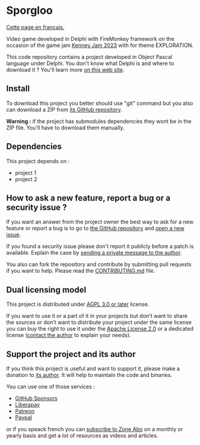# Sporgloo

[Cette page en français.](LISEZMOI.md)

Video game developed in Delphi with FireMonkey framework on the occasion of the game jam [Kenney Jam 2023](https://itch.io/jam/kenney-jam-2023) with for theme EXPLORATION.

This code repository contains a project developed in Object Pascal language under Delphi. You don't know what Delphi is and where to download it ? You'll learn more [on this web site](https://delphi-resources.developpeur-pascal.fr/).

## Install

To download this project you better should use "git" command but you also can download a ZIP from [its GitHub repository](https://github.com/DeveloppeurPascal/Sporgloo).

**Warning :** if the project has submodules dependencies they wont be in the ZIP file. You'll have to download them manually.

## Dependencies

This project depends on :

* project 1
* project 2

## How to ask a new feature, report a bug or a security issue ?

If you want an answer from the project owner the best way to ask for a new feature or report a bug is to go to [the GitHub repository](https://github.com/DeveloppeurPascal/Sporgloo) and [open a new issue](https://github.com/DeveloppeurPascal/Sporgloo/issues).

If you found a security issue please don't report it publicly before a patch is available. Explain the case by [sending a private message to the author](https://developpeur-pascal.fr/nous-contacter.php).

You also can fork the repository and contribute by submitting pull requests if you want to help. Please read the [CONTRIBUTING.md](CONTRIBUTING.md) file.

## Dual licensing model

This project is distributed under [AGPL 3.0 or later](https://choosealicense.com/licenses/agpl-3.0/) license.

If you want to use it or a part of it in your projects but don't want to share the sources or don't want to distribute your project under the same license you can buy the right to use it under the [Apache License 2.0](https://choosealicense.com/licenses/apache-2.0/) or a dedicated license ([contact the author](https://developpeur-pascal.fr/nous-contacter.php) to explain your needs).

## Support the project and its author

If you think this project is useful and want to support it, please make a donation to [its author](https://github.com/DeveloppeurPascal). It will help to maintain the code and binaries.

You can use one of those services :

* [GitHub Sponsors](https://github.com/sponsors/DeveloppeurPascal)
* [Liberapay](https://liberapay.com/PatrickPremartin)
* [Patreon](https://www.patreon.com/patrickpremartin)
* [Paypal](https://www.paypal.com/paypalme/patrickpremartin)

or if you speack french you can [subscribe to Zone Abo](https://zone-abo.fr/nos-abonnements.php) on a monthly or yearly basis and get a lot of resources as videos and articles.
